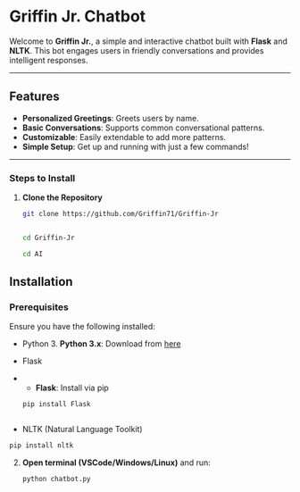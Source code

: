 # Griffin Jr. Chatbot

Welcome to **Griffin Jr.**, a simple and interactive chatbot built with **Flask** and **NLTK**. This bot engages users in friendly conversations and provides intelligent responses.

---

## Features

- **Personalized Greetings**: Greets users by name.
- **Basic Conversations**: Supports common conversational patterns.
- **Customizable**: Easily extendable to add more patterns.
- **Simple Setup**: Get up and running with just a few commands!

---
### Steps to Install

1. **Clone the Repository**

   ```bash
   git clone https://github.com/Griffin71/Griffin-Jr


   cd Griffin-Jr

   cd AI


## Installation

### Prerequisites

Ensure you have the following installed:

- Python 3.
      **Python 3.x**: Download from [here](https://www.python.org/downloads/)
- Flask
- - **Flask**: Install via pip

   ```bash
   pip install Flask
   


- NLTK (Natural Language Toolkit)

 ```bash
pip install nltk

 ```
2. **Open terminal (VSCode/Windows/Linux)** and run:

   ```bash
   python chatbot.py


```







